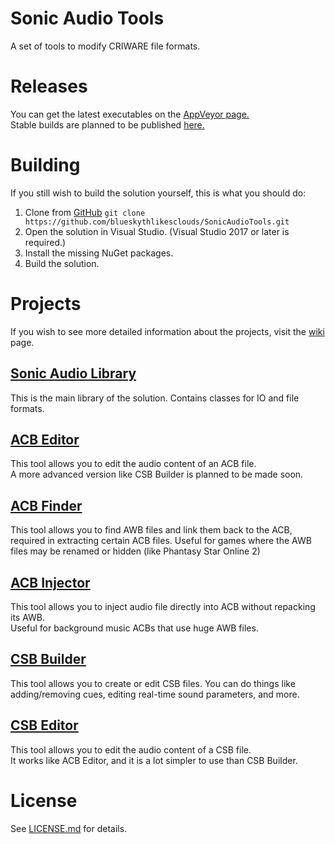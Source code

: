 # Sonic Audio Tools
A set of tools to modify CRIWARE file formats.

# Releases
You can get the latest executables on the [AppVeyor page.](https://ci.appveyor.com/project/blueskythlikesclouds/sonicaudiotools/build/artifacts)  
Stable builds are planned to be published [here.](https://github.com/blueskythlikesclouds/SonicAudioTools/releases)

# Building
If you still wish to build the solution yourself, this is what you should do:
1. Clone from [GitHub](https://github.com/blueskythlikesclouds/SonicAudioTools.git) `git clone https://github.com/blueskythlikesclouds/SonicAudioTools.git`
2. Open the solution in Visual Studio. (Visual Studio 2017 or later is required.)
3. Install the missing NuGet packages.
4. Build the solution.

# Projects
If you wish to see more detailed information about the projects, visit the [wiki](https://github.com/blueskythlikesclouds/SonicAudioTools/wiki) page.

## [Sonic Audio Library](https://github.com/blueskythlikesclouds/SonicAudioTools/tree/master/Source/SonicAudioLib)
This is the main library of the solution.  Contains classes for IO and file formats.

## [ACB Editor](https://github.com/blueskythlikesclouds/SonicAudioTools/tree/master/Source/AcbEditor)
This tool allows you to edit the audio content of an ACB file.  
A more advanced version like CSB Builder is planned to be made soon.

## [ACB Finder](https://github.com/blueskythlikesclouds/SonicAudioTools/tree/master/Source/AcbFinder)
This tool allows you to find AWB files and link them back to the ACB, required in extracting certain ACB files.
Useful for games where the AWB files may be renamed or hidden (like Phantasy Star Online 2)

## [ACB Injector](https://github.com/blueskythlikesclouds/SonicAudioTools/tree/master/Source/AcbInjector)
This tool allows you to inject audio file directly into ACB without repacking its AWB.  
Useful for background music ACBs that use huge AWB files.

## [CSB Builder](https://github.com/blueskythlikesclouds/SonicAudioTools/tree/master/Source/CsbBuilder)
This tool allows you to create or edit CSB files. You can do things like adding/removing cues, editing real-time sound parameters, and more.

## [CSB Editor](https://github.com/blueskythlikesclouds/SonicAudioTools/tree/master/Source/CsbEditor)
This tool allows you to edit the audio content of a CSB file.  
It works like ACB Editor, and it is a lot simpler to use than CSB Builder.

# License
See [LICENSE.md](https://github.com/blueskythlikesclouds/SonicAudioTools/blob/master/LICENSE.md) for details.
